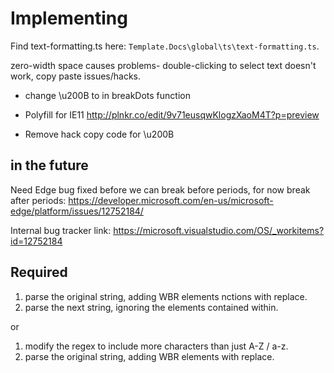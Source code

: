 # Implementing <wbr>

Find text-formatting.ts here: `Template.Docs\global\ts\text-formatting.ts`.

zero-width space causes problems- double-clicking to select text doesn't work, copy paste issues/hacks.

- change \u200B to <wbr> in breakDots function
- Polyfill for IE11
http://plnkr.co/edit/9v71eusqwKlogzXaoM4T?p=preview    

- Remove hack copy code for \u200B

in the future
----
Need Edge bug fixed before we can break before periods, for now break after periods: 
https://developer.microsoft.com/en-us/microsoft-edge/platform/issues/12752184/

Internal bug tracker link:
https://microsoft.visualstudio.com/OS/_workitems?id=12752184


## Required

1. parse the original string, adding WBR elements nctions with replace.
2. parse the next string, ignoring the <wbr> elements contained within.

or

1. modify the regex to include more characters than just A-Z / a-z.
2. parse the original string, adding WBR elements with replace.